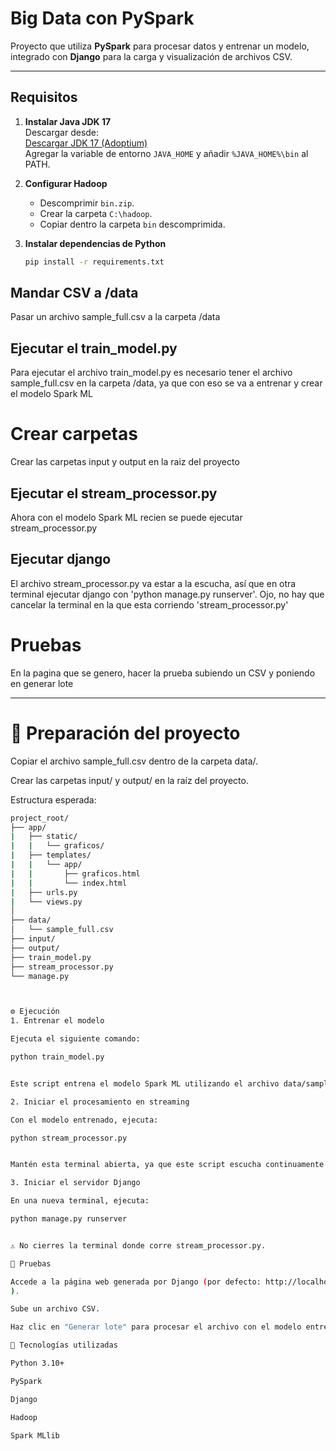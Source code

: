 # Big Data con PySpark

Proyecto que utiliza **PySpark** para procesar datos y entrenar un modelo, integrado con **Django** para la carga y visualización de archivos CSV.

---

## Requisitos

1. **Instalar Java JDK 17**  
   Descargar desde:  
   [Descargar JDK 17 (Adoptium)](https://adoptium.net/es/download?link=https%3A%2F%2Fgithub.com%2Fadoptium%2Ftemurin17-binaries%2Freleases%2Fdownload%2Fjdk-17.0.16%252B8%2FOpenJDK17U-jdk_x64_windows_hotspot_17.0.16_8.msi&vendor=Adoptium)  
   Agregar la variable de entorno `JAVA_HOME` y añadir `%JAVA_HOME%\bin` al PATH.

2. **Configurar Hadoop**  
   - Descomprimir `bin.zip`.  
   - Crear la carpeta `C:\hadoop`.  
   - Copiar dentro la carpeta `bin` descomprimida.

3. **Instalar dependencias de Python**  
   ```bash
   pip install -r requirements.txt

## Mandar CSV a /data
Pasar un archivo sample_full.csv a la carpeta /data

## Ejecutar el train_model.py
Para ejecutar el archivo train_model.py es necesario tener el archivo sample_full.csv en la carpeta /data, ya que con eso se va a entrenar y crear el modelo Spark ML

# Crear carpetas
Crear las carpetas input y output en la raiz del proyecto

## Ejecutar el stream_processor.py
Ahora con el modelo Spark ML recien se puede ejecutar stream_processor.py

## Ejecutar django
El archivo stream_processor.py va estar a la escucha, así que en otra terminal ejecutar django con 'python manage.py runserver'.
Ojo, no hay que cancelar la terminal en la que esta corriendo 'stream_processor.py'

# Pruebas
En la pagina que se genero, hacer la prueba subiendo un CSV y poniendo en generar lote


-------------------------------------------------------------------------



# 📂 Preparación del proyecto

Copiar el archivo sample_full.csv dentro de la carpeta data/.

Crear las carpetas input/ y output/ en la raíz del proyecto.

Estructura esperada:
```bash
project_root/
├── app/
|   ├── static/
|   |   └── graficos/
|   ├── templates/
|   |   └── app/
|   |       ├── graficos.html
|   |       └── index.html
|   ├── urls.py
|   └── views.py
│
├── data/
│   └── sample_full.csv
├── input/
├── output/
├── train_model.py
├── stream_processor.py
└── manage.py



⚙️ Ejecución
1. Entrenar el modelo

Ejecuta el siguiente comando:

python train_model.py


Este script entrena el modelo Spark ML utilizando el archivo data/sample_full.csv.

2. Iniciar el procesamiento en streaming

Con el modelo entrenado, ejecuta:

python stream_processor.py


Mantén esta terminal abierta, ya que este script escucha continuamente los nuevos datos en streaming.

3. Iniciar el servidor Django

En una nueva terminal, ejecuta:

python manage.py runserver


⚠️ No cierres la terminal donde corre stream_processor.py.

🧪 Pruebas

Accede a la página web generada por Django (por defecto: http://localhost:8000
).

Sube un archivo CSV.

Haz clic en "Generar lote" para procesar el archivo con el modelo entrenado.

🧰 Tecnologías utilizadas

Python 3.10+

PySpark

Django

Hadoop

Spark MLlib




